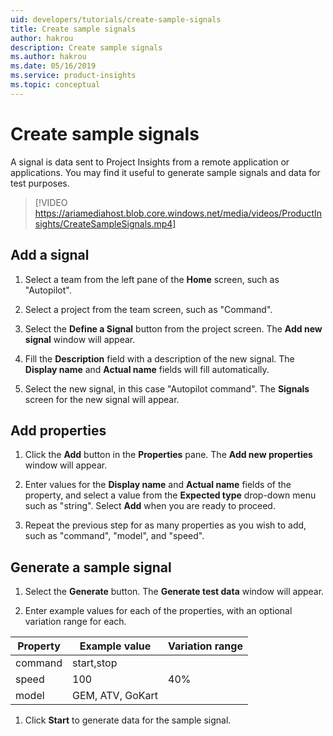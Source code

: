 ```yaml
---
uid: developers/tutorials/create-sample-signals
title: Create sample signals
author: hakrou
description: Create sample signals
ms.author: hakrou
ms.date: 05/16/2019
ms.service: product-insights
ms.topic: conceptual
---
```


# Create sample signals

A signal is data sent to Project Insights from a remote application or applications.
You may find it useful to generate sample signals and data for test purposes.

> [!VIDEO https://ariamediahost.blob.core.windows.net/media/videos/ProductInsights/CreateSampleSignals.mp4]

## Add a signal

1. Select a team from the left pane of the **Home** screen, such as "Autopilot".

1. Select a project from the team screen, such as "Command".

1. Select the **Define a Signal** button from the project screen. The **Add new signal** window will appear.

1. Fill the **Description** field with a description of the new signal. The **Display name** and **Actual name** fields
will fill automatically.

1. Select the new signal, in this case "Autopilot command". The **Signals** screen for the new
signal will appear.

## Add properties

1. Click the **Add** button in the **Properties** pane. The **Add new properties** window will appear.

1. Enter values for the **Display name** and **Actual name** fields of the property, and select a value from
the **Expected type** drop-down menu such as "string". Select **Add** when you are ready to proceed.

1. Repeat the previous step for as many properties as you wish to add, such as "command", "model", and "speed".

## Generate a sample signal

1. Select the **Generate** button. The **Generate test data** window will appear.

1. Enter example values for each of the properties, with an optional variation range for each.

|Property|Example value|Variation range|
|--------|-------------|---------------|
|command|start,stop|
|speed|100|40%|
|model|GEM, ATV, GoKart|

1. Click **Start** to generate data for the sample signal.
